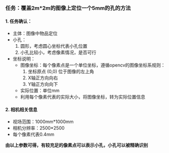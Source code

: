### 任务：覆盖2m*2m的图像上定位一个5mm的孔的方法
#### 1. 任务确认：    
- 主体：图像中物品定位
- 小孔：
    1. 圆形，考虑圆心坐标代表小孔位置
    2. 小孔比较小，考虑像素情况，是否可行
- 坐标说明：
    - 图像坐标：每个像素点是一个单位坐标，遵循opencv的图像坐标系规则：
        1. 坐标原点 (0,0) 位于图像的左上角
        2. X轴正方向向右
        3. Y轴正方向向下
    - 实际位置：单位mm
    - 利用每个像素代表的实际大小，将图像坐标，转为实际位置信息

#### 2. 相机相关信息
- 视场范围：1000mm*1000mm
- 相机分辨率：2500*2500
- 每个像素代表0.4mm

**由以上参数可得，有较充足的像素点可以表示小孔，小孔可以被精确识别**
